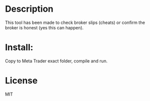 # Description

This tool has been made to check broker slips (cheats) or confirm the broker is honest (yes this can happen).

# Install:

Copy to Meta Trader exact folder, compile and run.

# License

MIT
